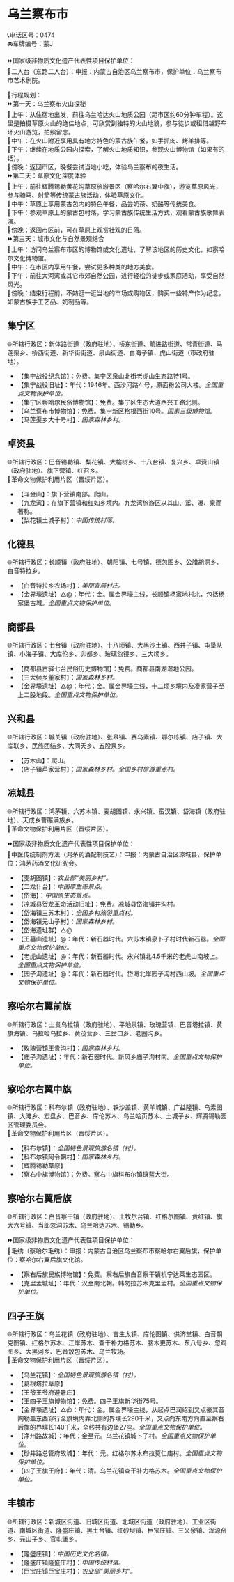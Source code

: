 # 乌兰察布市  
📞电话区号：0474  
🚘车牌编号：蒙J  
  
⏩国家级非物质文化遗产代表性项目保护单位：  
🔸二人台（东路二人台）：申报：内蒙古自治区乌兰察布市，保护单位：乌兰察布市艺术剧院。    
  
🧭行程规划：  
⏩第一天：乌兰察布火山探秘   
🔸上午：从住宿地出发，前往乌兰哈达火山地质公园（距市区约60分钟车程）。这里是拍摄草原火山的绝佳地点，可欣赏到独特的火山地貌，参与徒步或租借越野车环火山游览，拍照留念。  
🔸中午：在火山附近享用具有地方特色的蒙古族午餐，如手抓肉、烤羊排等。  
🔸下午：继续在地质公园内探索，了解火山地质知识，参观火山博物馆（如果有的话）。  
🔸傍晚：返回市区，晚餐尝试当地小吃，体验乌兰察布的夜生活。  
⏩第二天：草原文化深度体验  
🔸上午：前往辉腾锡勒黄花沟草原旅游景区（察哈尔右翼中旗），游览草原风光，参与骑马、射箭等传统蒙古族活动，体验草原文化。  
🔸中午：草原上享用蒙古包内的特色午餐，品尝奶茶、奶酪等传统美食。  
🔸下午：参观草原上的蒙古包村落，学习蒙古族传统生活方式，观看蒙古族歌舞表演。  
🔸傍晚：返回市区前，可在草原上观赏壮观的日落。  
⏩第三天：城市文化与自然景观结合  
🔸上午：访问乌兰察布市区的博物馆或文化遗址，了解该地区的历史文化，如察哈尔文化博物馆。  
🔸中午：在市区内享用午餐，尝试更多种类的地方美食。  
🔸下午：前往大河湾或其它市郊自然公园，进行轻松的徒步或家庭活动，享受自然风光。  
🔸傍晚：结束行程前，不妨逛一逛当地的市场或购物区，购买一些特产作为纪念，如蒙古族手工艺品、奶制品等。  

## 集宁区  
🌐所辖行政区：新体路街道（政府驻地）、桥东街道、前进路街道、常青街道、马莲渠乡、桥西街道、新华街街道、泉山街道、白海子镇、虎山街道（市政府驻地）。  
  
* 【集宁战役纪念馆】：免费。集宁区泉山北街老虎山生态路特1号。  
* 【集宁战役旧址】：年代：1946年。西沙河路4 号，原面粉公司大楼。*全国重点文物保护单位。*  
* 【集宁区察哈尔民俗博物馆】：免费。集宁区生态大道西兴工路北侧。  
* 【乌兰察布市博物馆】：免费。集宁新区格根西街10号。*国家三级博物馆。*  
* 【马莲渠乡大十号村】：*国家森林乡村。*  

## 卓资县  
🌐所辖行政区：巴音锡勒镇、梨花镇、大榆树乡、十八台镇、复兴乡、卓资山镇（政府驻地）、旗下营镇、红召乡。  
🚩革命文物保护利用片区（晋绥片区）。  
  
* 【斗金山】：旗下营镇南部。爬山。  
* 【九龙湾】：在旗下营镇和红如乡境内。九龙湾旅游区以其山、溪、瀑、泉而著称。  
* 【梨花镇土城子村】：*中国传统村落。*  

## 化德县  
🌐所辖行政区：长顺镇（政府驻地）、朝阳镇、七号镇、德包图乡、公腊胡洞乡、白音特拉乡。  
  
* 【白音特拉乡农场村】：*美丽宜居村庄。*  
* 【金界壕遗址】△@：年代：金。属金界壕主线，长顺镇杨家地村北，包括杨家堡古城。*全国重点文物保护单位。*  
  
## 商都县  
🌐所辖行政区：七台镇（政府驻地）、十八顷镇、大黑沙土镇、西井子镇、屯垦队镇、小海子镇、大库伦乡、卯都乡、玻璃忽镜乡、三大顷乡。  
  
* 【商都县古驿七台民俗历史博物馆】：免费。商都县南湖湿地公园。  
* 【三大倾乡董家村】：*国家森林乡村。*  
* 【金界壕遗址】△@：年代：金。属金界壕主线，十二顷乡境内及凌家营子至上二股地段。*全国重点文物保护单位。*  
  
## 兴和县  
🌐所辖行政区：城关镇（政府驻地）、张皋镇、赛乌素镇、鄂尔栋镇、店子镇、大库联乡、民族团结乡、大同夭乡、五股泉乡。  
  
* 【苏木山】：爬山。  
* 【店子镇芦家营村】：*国家森林乡村。全国乡村旅游重点村。*  

## 凉城县  
🌐所辖行政区：鸿茅镇、六苏木镇、麦胡图镇、永兴镇、蛮汉镇、岱海镇（政府驻地）、天成乡曹碾满族乡。  
🚩革命文物保护利用片区（晋绥片区）。  
  
⏩国家级非物质文化遗产代表性项目保护单位：  
🔸中医传统制剂方法（鸿茅药酒配制技艺）：申报：内蒙古自治区凉城县，保护单位：鸿茅药酒文化研究会。  
  
* 【麦胡图镇】：*农业部“美丽乡村”。*  
* 【二龙什台】：*中国原生态景点。*  
* 【岱海】：*中国原生态景点。*  
* 【凉城县贺龙革命活动旧址】：免费。凉城县岱海镇井沟村。  
* 【岱海镇三苏木村】：*全国乡村旅游重点村。*  
* 【岱海镇元山子村】：*国家森林乡村。*  
* 【岱海遗址群】△@  
* 【王墓山遗址】@：年代：新石器时代。六苏木镇泉卜子村时代新石器。*全国重点文物保护单位。*  
* 【老虎山遗址】@：年代：新石器时代。永兴镇北4.5千米的老虎山南坡上。*全国重点文物保护单位。*  
* 【园子沟遗址】@：年代：新石器时代。岱海北岸园子沟村西山坡。*全国重点文物保护单位。*  

## 察哈尔右翼前旗  
🌐所辖行政区：土贵乌拉镇（政府驻地）、平地泉镇、玫瑰营镇、巴音塔拉镇、黄旗海镇、乌拉哈乌拉乡、黄茂营乡、三岔口乡、老圈沟乡。  
  
* 【玫瑰营镇王贵沟村】：*国家森林乡村。*  
* 【庙子沟遗址】：年代：新石器时代。新风乡庙子沟村南。*全国重点文物保护单位。*  
  
## 察哈尔右翼中旗  
🌐所辖行政区：科布尔镇（政府驻地）、铁沙盖镇、黄羊城镇、广益隆镇、乌素图镇、大滩乡、宏盘乡、巴音乡、库伦苏木、乌兰哈页苏木、土城子乡、辉腾锡勒园区管理委员会。  
🚩革命文物保护利用片区（晋绥片区）。  
  
* 【科布尔镇】：*全国特色景观旅游名镇（村）。*  
* 【科布尔镇阿令朝村】：*国家森林乡村。*  
* 【辉腾锡勒草原】  
* 【察右中旗博物馆】：免费。察右中旗科布尔镇镶蓝大街。  

## 察哈尔右翼后旗  
🌐所辖行政区：白音察干镇（政府驻地）、土牧尔台镇、红格尔图镇、贲红镇、旗大六号镇、当郎忽洞苏木、乌兰哈达苏木、锡勒乡。  
  
⏩国家级非物质文化遗产代表性项目保护单位：  
🔸毛绣（察哈尔毛绣）：申报：内蒙古自治区乌兰察布市察哈尔右翼后旗，保护单位：察哈尔右翼后旗文化馆。  
 
* 【察右后旗民族博物馆】：免费。察右后旗白音察干镇杭宁达莱生态园区。  
* 【克里孟城址】：年代：汉至南北朝。韩勿拉苏木克里孟村。*全国重点文物保护单位。*  
  
## 四子王旗  
🌐所辖行政区：乌兰花镇（政府驻地）、吉生太镇、库伦图镇、供济堂镇、白音朝克图镇、红格尔苏木、江岸苏木、查干补力格苏木、脑木更苏木、东八号乡、忽鸡图乡、大黑河乡、巴音敖包苏木、乌兰牧场。  
🚩革命文物保护利用片区（晋绥片区）。  
  
* 【乌兰花镇】：*全国特色景观旅游名镇（村）。*  
* 【葛根塔拉草原】  
* 【王爷王爷府避暑庄】  
* 【王四子王旗博物馆】：免费。四子王旗新华街75号。  
* 【金界壕遗址】△@：年代：金。属金界壕主线，从起点巴润绍到叉点豪其音陶勒盖东西穿行全旗境内靠北侧的界壤长290千米，叉点向东南方向直至察右后旗的界壤长140千米，全线共有边堡27座。*全国重点文物保护单位。*  
* 【净州路故城】：年代：金至元。乌兰花镇城卜子村。*全国重点文物保护单位。*  
* 【砂井路总管府故城】：年代：元。红格尔苏木布拉莫仁庙村。*全国重点文物保护单位。*  
* 【四子王旗王府】：年代：清。乌兰花镇查干补力格苏木。*全国重点文物保护单位。*  
  
## 丰镇市  
🌐所辖行政区：新城区街道、旧城区街道、北城区街道（政府驻地）、工业区街道、南城区街道、隆盛庄镇、黑土台镇、红砂坝镇、巨宝庄镇、三义泉镇、浑源窑乡、元山子乡、官屯堡乡。  
  
* 【隆盛庄镇】：*中国历史文化名镇。*  
* 【隆盛庄镇隆盛庄村】：*中国传统村落。*  
* 【巨宝庄镇巨宝庄村】：*农业部“美丽乡村”。*  
